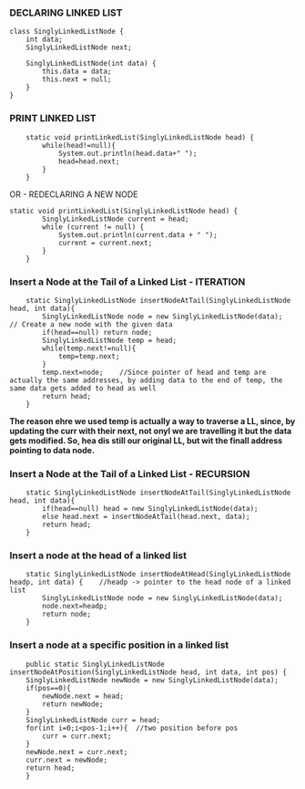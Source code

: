 ### DECLARING LINKED LIST
```
class SinglyLinkedListNode {
    int data;
    SinglyLinkedListNode next;

    SinglyLinkedListNode(int data) {
        this.data = data;
        this.next = null;
    }
}
```

### PRINT LINKED LIST
```
    static void printLinkedList(SinglyLinkedListNode head) {
        while(head!=null){
            System.out.println(head.data+" ");
            head=head.next;
        }
    }
```
OR - REDECLARING A NEW NODE
```
static void printLinkedList(SinglyLinkedListNode head) {
        SinglyLinkedListNode current = head;
        while (current != null) {
            System.out.println(current.data + " ");
            current = current.next;
        }
    }
```

### Insert a Node at the Tail of a Linked List - ITERATION
```
    static SinglyLinkedListNode insertNodeAtTail(SinglyLinkedListNode head, int data){
        SinglyLinkedListNode node = new SinglyLinkedListNode(data);     // Create a new node with the given data
        if(head==null) return node;
        SinglyLinkedListNode temp = head;
        while(temp.next!=null){
            temp=temp.next;
        }
        temp.next=node;    //Since pointer of head and temp are actually the same addresses, by adding data to the end of temp, the same data gets added to head as well
        return head;
    }
```

**The reason ehre we used temp is actually a way to traverse a LL, since, by updating the curr with their next, not onyl we are travelling it but the data gets modified. So, hea dis still our original LL, but wit the finall address pointing to data node.**

### Insert a Node at the Tail of a Linked List - RECURSION
```
    static SinglyLinkedListNode insertNodeAtTail(SinglyLinkedListNode head, int data){
        if(head==null) head = new SinglyLinkedListNode(data);
        else head.next = insertNodeAtTail(head.next, data);
        return head;
    }
```

### Insert a node at the head of a linked list
```
    static SinglyLinkedListNode insertNodeAtHead(SinglyLinkedListNode headp, int data) {    //headp -> pointer to the head node of a linked list
        SinglyLinkedListNode node = new SinglyLinkedListNode(data);
        node.next=headp;
        return node;
    }
```

### Insert a node at a specific position in a linked list
```
    public static SinglyLinkedListNode insertNodeAtPosition(SinglyLinkedListNode head, int data, int pos) {
    SinglyLinkedListNode newNode = new SinglyLinkedListNode(data);
    if(pos==0){
        newNode.next = head;
        return newNode;
    }
    SinglyLinkedListNode curr = head;
    for(int i=0;i<pos-1;i++){  //two position before pos
        curr = curr.next;
    }
    newNode.next = curr.next;
    curr.next = newNode;
    return head;
    }
```

